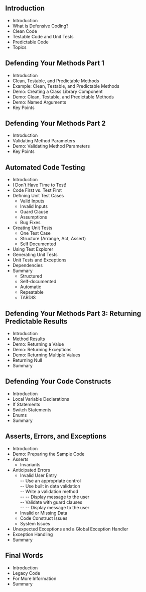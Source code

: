 ## Introduction  
- Introduction  
- What is Defensive Coding?  
- Clean Code  
- Testable Code and Unit Tests  
- Predictable Code  
- Topics  

## Defending Your Methods Part 1  
- Introduction  
- Clean, Testable, and Predictable Methods  
- Example: Clean, Testable, and Predictable Methods 
- Demo: Creating a Class Library Component  
- Demo: Clean, Testable, and Predictable Methods  
- Demo: Named Arguments  
- Key Points  

## Defending Your Methods Part 2  
- Introduction  
- Validating Method Parameters  
- Demo: Validating Method Parameters  
- Key Points  

## Automated Code Testing  
- Introduction  
- I Don't Have Time to Test!  
- Code First vs. Test First  
- Defining Unit Test Cases  
  - Valid Inputs  
  - Invalid Inputs  
  - Guard Clause  
  - Assumptions  
  - Bug Fixes  
- Creating Unit Tests  
  - One Test Case  
  - Structure (Arrange, Act, Assert)  
  - Self Documented  
- Using Test Explorer  
- Generating Unit Tests  
- Unit Tests and Exceptions  
- Dependencies  
- Summary  
  - Structured  
  - Self-documented  
  - Automatic  
  - Repeatable  
  - TARDIS  

## Defending Your Methods Part 3: Returning Predictable Results  
- Introduction  
- Method Results  
- Demo: Returning a Value  
- Demo: Returning Exceptions  
- Demo: Returning Multiple Values  
- Returning Null  
- Summary  

## Defending Your Code Constructs  
- Introduction  
- Local Variable Declarations  
- If Statements  
- Switch Statements  
- Enums  
- Summary  

## Asserts, Errors, and Exceptions  
- Introduction  
- Demo: Preparing the Sample Code  
- Asserts  
  - Invariants  
- Anticipated Errors  
  - Invalid User Entry  
    -- Use an appropriate control  
    -- Use built in data validation  
    -- Write a validation method  
    -- -- Display message to the user  
    -- Validate with guard clauses  
    -- -- Display message to the user  
  - Invalid or Missing Data  
  - Code Construct Issues  
  - System Issues  
- Unexpected Exceptions and a Global Exception Handler  
- Exception Handling  
- Summary  

## Final Words  
- Introduction  
- Legacy Code  
- For More Information  
- Summary  

